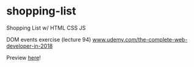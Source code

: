 # shopping-list
Shopping List w/ HTML CSS JS

DOM events exercise (lecture 94)
www.udemy.com/the-complete-web-developer-in-2018

Preview [here](http://htmlpreview.github.io/?https://github.com/FredSilveira/shopping-list/blob/master/index.html)!
